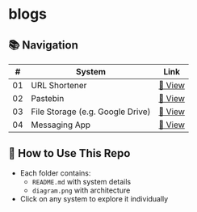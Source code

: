 # blogs

## 📚 Navigation

| # | System | Link |
|--|--------|------|
| 01 | URL Shortener | [📄 View](./Pages/README.md) |
| 02 | Pastebin | [📄 View](./02-pastebin/README.md) |
| 03 | File Storage (e.g. Google Drive) | [📄 View](./03-file-storage/README.md) |
| 04 | Messaging App | [📄 View](./04-messaging-app/README.md) |


## 🔖 How to Use This Repo

- Each folder contains:
  - `README.md` with system details
  - `diagram.png` with architecture
- Click on any system to explore it individually
